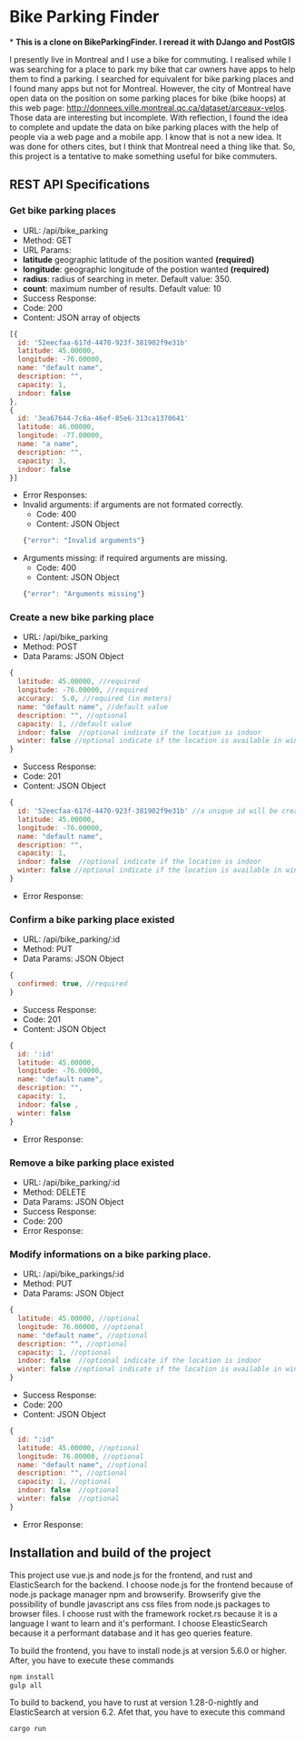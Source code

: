 # Bike Parking Finder

\* **This is a clone on BikeParkingFinder. I reread it with DJango and PostGIS**

I presently live in Montreal and I use a bike for commuting. I realised while I was searching for a place to park my bike that car owners have apps to help them to find a parking. I searched for equivalent for bike parking places and I found many apps but not for Montreal. However, the city of Montreal have open data on the position on some parking places for bike (bike hoops) at this web page: http://donnees.ville.montreal.qc.ca/dataset/arceaux-velos. Those data are interesting but incomplete. With reflection, I found the idea to complete and update the data on bike parking places with the help of people via a web page and a mobile app. I know that is not a new idea. It was done for others cites, but I think that Montreal need a thing like that. So, this project is a tentative to make something useful for bike commuters.

## REST API Specifications

### Get bike parking places
* URL: /api/bike_parking
* Method: GET
* URL Params:
 * **latitude** geographic latitude of the position wanted **(required)**
 * **longitude**: geographic longitude of the postion wanted **(required)**
 * **radius**: radius of searching in meter. Default value: 350.
 * **count**: maximum number of results. Default value: 10
* Success Response:
 * Code: 200
 * Content: JSON array of objects
 ```javascript
 [{
   id: '52eecfaa-617d-4470-923f-381902f9e31b'
   latitude: 45.00000,
   longitude: -76.00000,
   name: "default name",
   description: "",
   capacity: 1,   
   indoor: false  
 },
 {
   id: '3ea67644-7c6a-46ef-85e6-313ca1370641'
   latitude: 46.00000,
   longitude: -77.00000,
   name: "a name",
   description: "",
   capacity: 3,
   indoor: false  
 }]
 ```

* Error Responses:
 * Invalid arguments: if arguments are not formated correctly.
   * Code: 400
   * Content: JSON Object
   ```javascript
   {"error": "Invalid arguments"}
   ```
 * Arguments missing: if required arguments are missing.
   * Code: 400
   * Content: JSON Object
   ```javascript
   {"error": "Arguments missing"}
   ```   

### Create a new bike parking place
* URL: /api/bike_parking
* Method: POST
* Data Params: JSON Object
```javascript
{
  latitude: 45.00000, //required
  longitude: -76.00000, //required
  accuracy:  5.0, //required (in meters)
  name: "default name", //default value
  description: "", //optional
  capacity: 1, //default value
  indoor: false  //optional indicate if the location is indoor
  winter: false //optional indicate if the location is available in winter
}
```
* Success Response:
 * Code: 201
 * Content: JSON Object
 ```javascript
 {
   id: '52eecfaa-617d-4470-923f-381902f9e31b' //a unique id will be create
   latitude: 45.00000,
   longitude: -76.00000,
   name: "default name",
   description: "",
   capacity: 1,
   indoor: false  //optional indicate if the location is indoor
   winter: false //optional indicate if the location is available in winter
 }
 ```
* Error Response:

### Confirm a bike parking place existed
* URL: /api/bike_parking/:id
* Method: PUT
* Data Params: JSON Object
```javascript
{
  confirmed: true, //required
}
```
* Success Response:
 * Code: 201
 * Content: JSON Object
 ```javascript
 {
   id: ':id'
   latitude: 45.00000,
   longitude: -76.00000,
   name: "default name",
   description: "",
   capacity: 1,
   indoor: false ,
   winter: false
 }
 ```
* Error Response:

### Remove a bike parking place existed
* URL: /api/bike_parking/:id
* Method: DELETE
* Data Params: JSON Object
* Success Response:
 * Code: 200
* Error Response:

### Modify informations on a bike parking place.
* URL: /api/bike_parkings/:id
* Method: PUT
* Data Params: JSON Object
```javascript
{
  latitude: 45.00000, //optional
  longitude: 76.00000, //optional
  name: "default name", //optional
  description: "", //optional
  capacity: 1, //optional
  indoor: false  //optional indicate if the location is indoor
  winter: false //optional indicate if the location is available in winter
}
```
* Success Response:
 * Code: 200
 * Content: JSON Object
 ```javascript
 {
   id: ":id"
   latitude: 45.00000, //optional
   longitude: 76.00000, //optional
   name: "default name", //optional
   description: "", //optional
   capacity: 1, //optional
   indoor: false  //optional
   winter: false  //optional
 }
 ```
* Error Response:

## Installation and build of the project

This project use vue.js and node.js for the frontend, and rust and ElasticSearch for the backend. I choose node.js for the frontend because of node.js package manager npm and browserify. Browserify give the possibility of bundle javascript ans css files from node.js packages to browser files. I choose rust with the framework rocket.rs because it is a language I want to learn and it's performant.
I choose EleasticSearch because it a performant database and it has geo queries feature.

To build the frontend, you have to install node.js at version 5.6.0 or higher. After, you have to execute these commands

```bash
npm install
gulp all
```  

To build to backend, you have to rust at version 1.28-0-nightly and ElasticSearch at version 6.2. Afet that, you have to execute this command

```
cargo run
```
